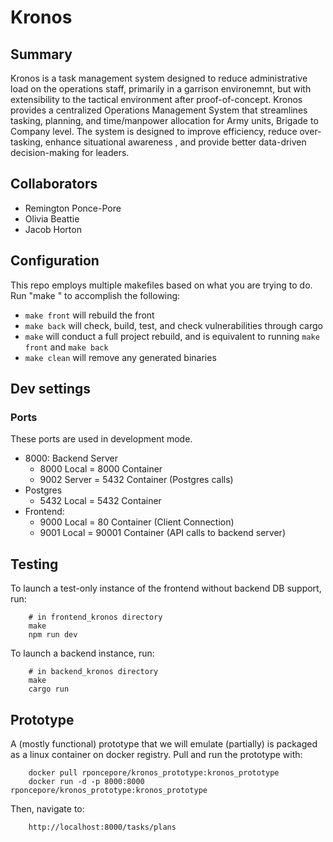 # Kronos

## Summary
Kronos is a task management system designed to reduce administrative load on the operations staff, primarily in a garrison environemnt, but with extensibility to the tactical environment after proof-of-concept. Kronos provides a centralized Operations Management System that streamlines tasking, planning, and time/manpower allocation for Army units, Brigade to Company level. The system is designed to improve efficiency, reduce over-tasking, enhance situational awareness , and provide better data-driven decision-making for leaders.

## Collaborators
- Remington Ponce-Pore
- Olivia Beattie
- Jacob Horton

## Configuration
This repo employs multiple makefiles based on what you are trying to do. Run "make <args>" to accomplish the following:

- `make front` will rebuild the front
- `make back` will check, build, test, and check vulnerabilities through cargo
- `make` will conduct a full project rebuild, and is equivalent to running `make front` and `make back`
- `make clean` will remove any generated binaries

## Dev settings
### Ports
These ports are used in development mode. 
- 8000: Backend Server
    - 8000 Local = 8000 Container
    - 9002 Server = 5432 Container (Postgres calls)
- Postgres
    - 5432 Local = 5432 Container
- Frontend:
    - 9000 Local = 80 Container (Client Connection)
    - 9001 Local = 90001 Container (API calls to backend server)

## Testing
To launch a test-only instance of the frontend without backend DB support, run:
```
    # in frontend_kronos directory
    make
    npm run dev
```
To launch a backend instance, run:
```
    # in backend_kronos directory
    make
    cargo run
```

## Prototype
A (mostly functional) prototype that we will emulate (partially) is packaged as a linux container on docker registry. Pull and run the prototype with:
```
    docker pull rponcepore/kronos_prototype:kronos_prototype
    docker run -d -p 8000:8000 rponcepore/kronos_prototype:kronos_prototype
```
Then, navigate to:
```
    http://localhost:8000/tasks/plans